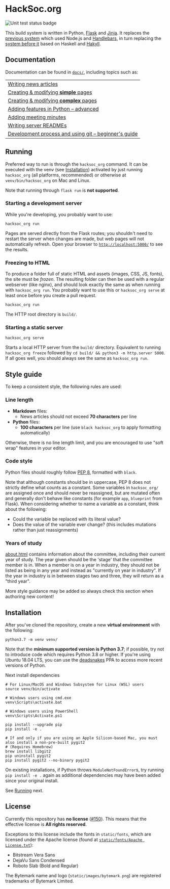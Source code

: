 HackSoc.org
===

![Unit test status badge](https://github.com/hacksoc/hacksoc.org/actions/workflows/unittest.yaml/badge.svg)

This build system is written in Python, [Flask](https://flask.palletsprojects.com/en/2.0.x/) and [Jinja](https://jinja.palletsprojects.com/en/3.0.x/). It replaces the [previous system][tag-previous] which used Node.js and [Handlebars](https://handlebarsjs.com/), in turn replacing the [system before it][tag-hackyll] based on Haskell and [Hakyll](https://jaspervdj.be/hakyll/).

## Documentation
Documentation can be found in [`docs/`](docs/), including topics such as:

|                                                                                           |
|-------------------------------------------------------------------------------------------|
| [Writing news articles](docs/writing_articles.md)                                         |
| [Creating &amp; modifying **simple** pages](docs/creating_modifying_simple_pages.md)      |
| [Creating &amp; modifying **complex** pages](docs/creating_modifying_complex_pages.md)    |
| [Adding features in Python &ndash; advanced](docs/adding_features_python.md)              |
| [Adding meeting minutes](docs/minutes.md)                                                 |
| [Writing server READMEs](docs/servers.md)                                                 |
| [Development process and using git &ndash; beginner's guide](docs/development_and_git.md) |

## Running
Preferred way to run is through the `hacksoc_org` command. It can be executed with the venv (see [Installation](#installation)) activated by just running `hacksoc_org` (all platforms, recommended) or otherwise at `venv/bin/hacksoc_org` on Mac and Linux.

Note that running through `flask run` is **not supported**.

### Starting a development server
While you're developing, you probably want to use:
```
hacksoc_org run
```
Pages are served directly from the Flask routes; you shouldn't need to restart the server when changes are made, but web pages will not automatically refresh. Open your browser to [`http://localhost:5000/`](http://localhost:5000/) to see the results.

### Freezing to HTML
To produce a folder full of static HTML and assets (images, CSS, JS, fonts), the site must be *frozen*. The resulting folder can then be used with a regular webserver (like nginx), and should look exactly the same as when running with `hacksoc_org run`. You probably want to use this or `hacksoc_org serve` at least once before you create a pull request.
```
hacksoc_org run
```
The HTTP root directory is `build/`.

### Starting a static server
```
hacksoc_org serve
```
Starts a local HTTP server from the `build/` directory. Equivalent to running `hacksoc_org freeze` followed by `cd build/ && python3 -m http.server 5000`. If all goes well, you should always see the same as `hacksoc_org run`.

## Style guide
To keep a consistent style, the following rules are used:

### Line length
 - **Markdown** files:
   - News articles should not exceed **70 characters** per line
 - **Python** files:
   - **100 characters** per line (use `black hacksoc_org` to apply formatting automatically)

Otherwise, there is no line length limit, and you are encouraged to use "soft wrap" features in your editor.

### Code style
Python files should roughly follow [PEP 8](https://www.python.org/dev/peps/pep-0008/), formatted with `black`. 

Note that although constants should be in uppercase, PEP 8 does not strictly define what counts as a constant. Some variables in `hacksoc_org/` are assigned once and should never be reassigned, but are mutated often and generally don't behave like constants (for example `app`, `blueprint` from Flask). When considering whether to name a variable as a constant, think about the following:
 - Could the variable be replaced with its literal value?
 - Does the value of the variable ever change? (this includes mutations rather than just reassignments)
### Years of study
[about.html](templates/content/about.html.jinja2) contains information about the committee, including their current year of study. The year given should be the 'stage' that the committee member is in. When a member is on a year in industry, they should not be listed as being in any year and instead as "currently on year in industry". If the year in industry is in between stages two and three, they will return as a "third year".

More style guidance may be added so always check this section when authoring new content!

## Installation

After you've cloned the repository, create a new **virtual environment** with the following:
```
python3.7 -m venv venv/
```
Note that the **minimum supported version is Python 3.7**; if possible, try not to introduce code which requires Python 3.8 or higher. If you're using Ubuntu 18.04 LTS, you can use the [deadsnakes](https://launchpad.net/~deadsnakes/+archive/ubuntu/ppa) PPA to access more recent versions of Python.

Next install dependencies
```
# For Linux/MacOS and Windows Subsystem for Linux (WSL) users
source venv/bin/activate

# Windows users using cmd.exe
venv\Scripts\activate.bat

# Windows users using PowerShell
venv\Scripts\Activate.ps1

pip install --upgrade pip
pip install -e .

# If and only if you are using an Apple Silicon-based Mac, you must also install a non-pre-built pygit2
# (Requires Homebrew)
brew install libgit2
pip uninstall pygit2
pip install pygit2 --no-binary pygit2
```

On existing installations, if Python throws `ModuleNotFoundError`s, try running `pip install -e .` again as additional dependencies may have been added since your original install.

See [Running](#running) next.

## License
Currently this repository has **no license** ([#150](https://github.com/HackSoc/hacksoc.org/issues/150)). This means that the effective license is **All rights reserved**. 

Exceptions to this license include the fonts in `static/fonts`, which are licensed under the Apache license (found at [`static/fonts/Apache License.txt`](static/fonts/Apache%20License.txt)):
 - Bitstream Vera Sans
 - DejaVu Sans Condensed
 - Roboto Slab (Bold and Regular)

The Bytemark name and logo (`static/images/bytemark.png`) are registered trademarks of Bytemark Limited.

[tag-previous]: https://github.com/HackSoc/hacksoc.org/tree/node-last
[tag-hackyll]: https://github.com/HackSoc/hacksoc.org/tree/hakyll-last
